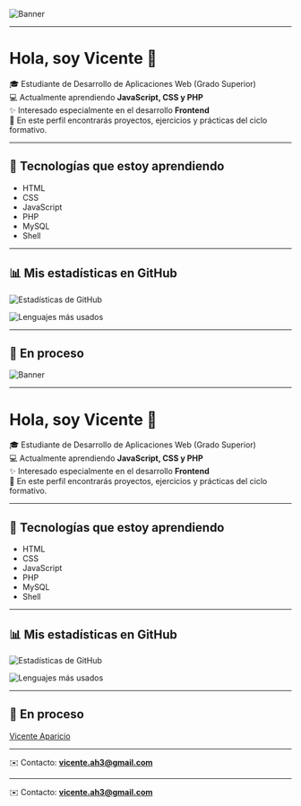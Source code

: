 ![Banner](https://capsule-render.vercel.app/api?type=rect&color=gradient&text=Welcome%20💻&fontColor=ffffff&fontSize=30&fontAlign=50&height=100)

---

# Hola, soy Vicente 👋

🎓 Estudiante de Desarrollo de Aplicaciones Web (Grado Superior)  
💻 Actualmente aprendiendo **JavaScript, CSS y PHP**  
✨ Interesado especialmente en el desarrollo **Frontend**  
📂 En este perfil encontrarás proyectos, ejercicios y prácticas del ciclo formativo.  

---

## 🚀 Tecnologías que estoy aprendiendo
- HTML  
- CSS  
- JavaScript  
- PHP  
- MySQL  
- Shell  

---

## 📊 Mis estadísticas en GitHub
![Estadísticas de GitHub](https://github-readme-stats.vercel.app/api?username=vicenttto&show_icons=true&theme=radical)  

![Lenguajes más usados](https://github-readme-stats.vercel.app/api/top-langs/?username=vicenttto&layout=compact&theme=radical)

---

## 📌 En proceso
![Banner](https://capsule-render.vercel.app/api?type=rect&color=0a0f3d,1f1f2e&text=Welcome%20💻&fontColor=ffffff&fontSize=30&fontAlign=50&height=100)

---

# Hola, soy Vicente 👋

🎓 Estudiante de Desarrollo de Aplicaciones Web (Grado Superior)  
💻 Actualmente aprendiendo **JavaScript, CSS y PHP**  
✨ Interesado especialmente en el desarrollo **Frontend**  
📂 En este perfil encontrarás proyectos, ejercicios y prácticas del ciclo formativo.  

---

## 🚀 Tecnologías que estoy aprendiendo
- HTML  
- CSS  
- JavaScript  
- PHP  
- MySQL  
- Shell  

---

## 📊 Mis estadísticas en GitHub
![Estadísticas de GitHub](https://github-readme-stats.vercel.app/api?username=vicenttto&show_icons=true&theme=tokyonight)  

![Lenguajes más usados](https://github-readme-stats.vercel.app/api/top-langs/?username=vicenttto&layout=compact&theme=tokyonight)

---

## 📌 En proceso
<div class="badge-base LI-profile-badge" data-locale="es_ES" data-size="medium" data-theme="dark" data-type="VERTICAL" data-vanity="vicente-aparicio-b477332b7" data-version="v1"><a class="badge-base__link LI-simple-link" href="https://es.linkedin.com/in/vicente-aparicio-b477332b7?trk=profile-badge">Vicente Aparicio</a></div>
              
<script src="https://platform.linkedin.com/badges/js/profile.js" async defer type="text/javascript"></script>
---

✉️ Contacto: **vicente.ah3@gmail.com**

               

---

✉️ Contacto: **vicente.ah3@gmail.com**
